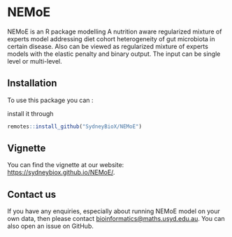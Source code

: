 # NEMoE

NEMoE is an R package modelling A nutrition aware regularized mixture of experts model addressing diet cohort heterogeneity of gut microbiota in certain disease. Also can be viewed as regularized mixture of experts models with the elastic penalty and binary output. The input can be single level or multi-level.

## Installation

To use this package you can :
 
install it through
 
``` r
remotes::install_github("SydneyBioX/NEMoE")
```
## Vignette

You can find the vignette at our website: https://sydneybiox.github.io/NEMoE/.

## Contact us
If you have any enquiries, especially about running NEMoE model on your own data, then please contact bioinformatics@maths.usyd.edu.au. You can also open an issue on GitHub.
